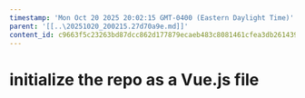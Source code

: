 ```yaml
---
timestamp: 'Mon Oct 20 2025 20:02:15 GMT-0400 (Eastern Daylight Time)'
parent: '[[..\20251020_200215.27d70a9e.md]]'
content_id: c9663f5c23263bd87dcc862d177879ecaeb483c8081461cfea3db261439a791f
---
```


# initialize the repo as a Vue.js file

